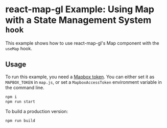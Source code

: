 # react-map-gl Example: Using Map with a State Management System `hook`

This example shows how to use react-map-gl's Map component with the `useMap` hook.

## Usage

To run this example, you need a [Mapbox token](http://visgl.github.io/react-map-gl/docs/get-started/mapbox-tokens). You can either set it as `MAPBOX_TOKEN` in `map.js`, or set a `MapboxAccessToken` environment variable in the command line.

```bash
npm i
npm run start
```

To build a production version:

```bash
npm run build
```
